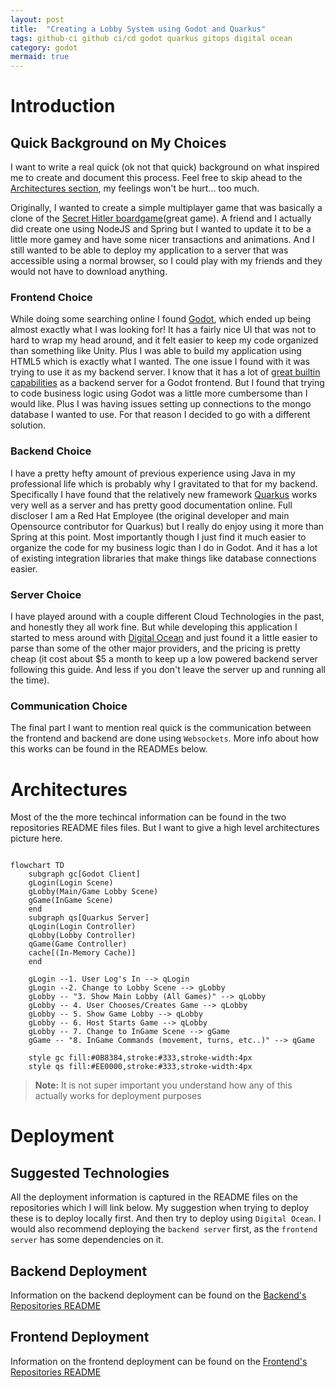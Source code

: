 ```yaml
---
layout: post
title:  "Creating a Lobby System using Godot and Quarkus"
tags: github-ci github ci/cd godot quarkus gitops digital ocean
category: godot
mermaid: true
---
```


# Introduction

## Quick Background on My Choices

I want to write a real quick (ok not that quick) background on what inspired me to create and document this process. Feel free to skip ahead to the [Architectures section](#architectures), my feelings won't be hurt... too much.

Originally, I wanted to create a simple multiplayer game that was basically a clone of the [Secret Hitler boardgame](https://boardgamegeek.com/boardgame/188834/secret-hitler)(great game). A friend and I actually did create one using NodeJS and Spring but I wanted to update it to be a little more gamey and have some nicer transactions and animations. And I still wanted to be able to deploy my application to a server that was accessible using a normal browser, so I could play with my friends and they would not have to download anything.

### Frontend Choice

While doing some searching online I found [Godot](https://godotengine.org/), which ended up being almost exactly what I was looking for! It has a fairly nice UI that was not to hard to wrap my head around, and it felt easier to keep my code organized than something like Unity. Plus I was able to build my application using HTML5 which is exactly what I wanted. The one issue I found with it was trying to use it as my backend server. I know that it has a lot of [great builtin capabilities](https://docs.godotengine.org/en/stable/tutorials/networking/high_level_multiplayer.html) as a backend server for a Godot frontend. But I found that trying to code business logic using Godot was a little more cumbersome than I would like. Plus I was having issues setting up connections to the mongo database I wanted to use. For that reason I decided to go with a different solution.

### Backend Choice

I have a pretty hefty amount of previous experience using Java in my professional life which is probably why I gravitated to that for my backend. Specifically I have found that the relatively new framework [Quarkus](https://quarkus.io/) works very well as a server and has pretty good documentation online. Full discloser I am a Red Hat Employee (the original developer and main Opensource contributor for Quarkus) but I really do enjoy using it more than Spring at this point. Most importantly though I just find it much easier to organize the code for my business logic than I do in Godot. And it has a lot of existing integration libraries that make things like database connections easier.

### Server Choice

I have played around with a couple different Cloud Technologies in the past, and honestly they all work fine. But while developing this application I started to mess around with [Digital Ocean](https://cloud.digitalocean.com/) and just found it a little easier to parse than some of the other major providers, and the pricing is pretty cheap (it cost about $5 a month to keep up a low powered backend server following this guide. And less if you don't leave the server up and running all the time).

### Communication Choice

The final part I want to mention real quick is the communication between the frontend and backend are done using `Websockets`. More info about how this works can be found in the READMEs below.

# Architectures

Most of the the more techincal information can be found in the two repositories README files files. But I want to give a high level architectures picture here.

```mermaid!

flowchart TD
    subgraph gc[Godot Client]
    gLogin(Login Scene)
    gLobby(Main/Game Lobby Scene)
    gGame(InGame Scene)
    end
    subgraph qs[Quarkus Server]
    qLogin(Login Controller)
    qLobby(Lobby Controller)
    qGame(Game Controller)
    cache[(In-Memory Cache)]
    end
    
    gLogin --1. User Log's In --> qLogin
    gLogin --2. Change to Lobby Scene --> gLobby
    gLobby -- "3. Show Main Lobby (All Games)" --> qLobby
    gLobby -- 4. User Chooses/Creates Game --> qLobby
    gLobby -- 5. Show Game Lobby --> qLobby
    gLobby -- 6. Host Starts Game --> qLobby
    gLobby -- 7. Change to InGame Scene --> gGame
    gGame -- "8. InGame Commands (movement, turns, etc..)" --> qGame

    style gc fill:#0B8384,stroke:#333,stroke-width:4px
    style qs fill:#EE0000,stroke:#333,stroke-width:4px
```

 > **Note:** It is not super important you understand how any of this actually works for deployment purposes

# Deployment

## Suggested Technologies

All the deployment information is captured in the README files on the repositories which I will link below. My suggestion when trying to deploy these is to deploy locally first. And then try to deploy using `Digital Ocean`. I would also recommend deploying the `backend server` first, as the `frontend server` has some dependencies on it.

## Backend Deployment

Information on the backend deployment can be found on the [Backend's Repositories README](https://github.com/Jaland/godot-lobby-backend)

## Frontend Deployment

Information on the frontend deployment can be found on the [Frontend's Repositories README](https://github.com/Jaland/godot-lobby-frontend)